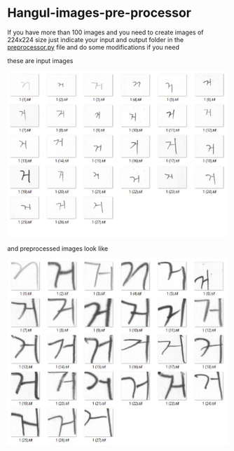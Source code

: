 # Hangul-images-pre-processor
If you have more than 100 images and you need to create images of 224x224 size 
just indicate your input and output folder in the [preprocessor.py](https://github.com/Usmankhujaev/Hangul-images-pre-processor/blob/master/preprocessor.py) file and do some modifications if you need

these are input images

![Alt text](/orig.JPG)


and preprocessed images look like

![Alt text](/preprocess.JPG)
